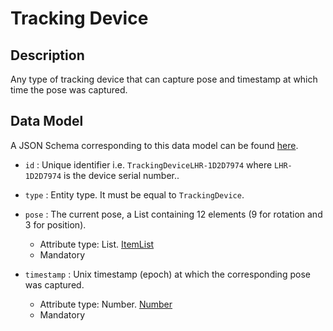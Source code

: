 # Tracking Device

## Description

Any type of tracking device that can capture pose and timestamp at which time the pose was captured.

## Data Model

A JSON Schema corresponding to this data model can be found
[here](https://github.com/smart-data-models/incubated/blob/master/DIH2/RoboWeldAR/TrackingDevice/schema.json).

-   `id` : Unique identifier i.e. `TrackingDeviceLHR-1D2D7974` where `LHR-1D2D7974` is the device serial number..

-   `type` : Entity type. It must be equal to `TrackingDevice`.

-   `pose` : The current pose, a List containing 12 elements (9 for rotation and 3 for position).

    -   Attribute type: List.  [ItemList](https://schema.org/ItemList) 
    -   Mandatory

-   `timestamp` : Unix timestamp (epoch) at which the corresponding pose was captured.

    -   Attribute type: Number. [Number](https://schema.org/Number)
    -   Mandatory
